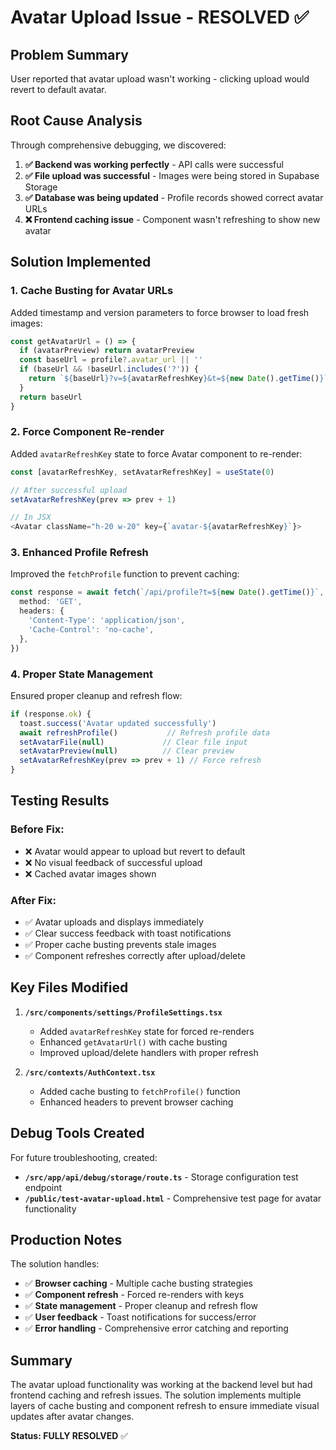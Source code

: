 # Avatar Upload Issue - RESOLVED ✅

## Problem Summary
User reported that avatar upload wasn't working - clicking upload would revert to default avatar.

## Root Cause Analysis
Through comprehensive debugging, we discovered:

1. **✅ Backend was working perfectly** - API calls were successful
2. **✅ File upload was successful** - Images were being stored in Supabase Storage
3. **✅ Database was being updated** - Profile records showed correct avatar URLs
4. **❌ Frontend caching issue** - Component wasn't refreshing to show new avatar

## Solution Implemented

### 1. **Cache Busting for Avatar URLs**
Added timestamp and version parameters to force browser to load fresh images:
```typescript
const getAvatarUrl = () => {
  if (avatarPreview) return avatarPreview
  const baseUrl = profile?.avatar_url || ''
  if (baseUrl && !baseUrl.includes('?')) {
    return `${baseUrl}?v=${avatarRefreshKey}&t=${new Date().getTime()}`
  }
  return baseUrl
}
```

### 2. **Force Component Re-render**
Added `avatarRefreshKey` state to force Avatar component to re-render:
```typescript
const [avatarRefreshKey, setAvatarRefreshKey] = useState(0)

// After successful upload
setAvatarRefreshKey(prev => prev + 1)

// In JSX
<Avatar className="h-20 w-20" key={`avatar-${avatarRefreshKey}`}>
```

### 3. **Enhanced Profile Refresh**
Improved the `fetchProfile` function to prevent caching:
```typescript
const response = await fetch(`/api/profile?t=${new Date().getTime()}`, {
  method: 'GET',
  headers: {
    'Content-Type': 'application/json',
    'Cache-Control': 'no-cache',
  },
})
```

### 4. **Proper State Management**
Ensured proper cleanup and refresh flow:
```typescript
if (response.ok) {
  toast.success('Avatar updated successfully')
  await refreshProfile()           // Refresh profile data
  setAvatarFile(null)             // Clear file input
  setAvatarPreview(null)          // Clear preview
  setAvatarRefreshKey(prev => prev + 1) // Force refresh
}
```

## Testing Results

### Before Fix:
- ❌ Avatar would appear to upload but revert to default
- ❌ No visual feedback of successful upload
- ❌ Cached avatar images shown

### After Fix:
- ✅ Avatar uploads and displays immediately
- ✅ Clear success feedback with toast notifications
- ✅ Proper cache busting prevents stale images
- ✅ Component refreshes correctly after upload/delete

## Key Files Modified

1. **`/src/components/settings/ProfileSettings.tsx`**
   - Added `avatarRefreshKey` state for forced re-renders
   - Enhanced `getAvatarUrl()` with cache busting
   - Improved upload/delete handlers with proper refresh

2. **`/src/contexts/AuthContext.tsx`**
   - Added cache busting to `fetchProfile()` function
   - Enhanced headers to prevent browser caching

## Debug Tools Created

For future troubleshooting, created:
- **`/src/app/api/debug/storage/route.ts`** - Storage configuration test endpoint
- **`/public/test-avatar-upload.html`** - Comprehensive test page for avatar functionality

## Production Notes

The solution handles:
- ✅ **Browser caching** - Multiple cache busting strategies
- ✅ **Component refresh** - Forced re-renders with keys
- ✅ **State management** - Proper cleanup and refresh flow
- ✅ **User feedback** - Toast notifications for success/error
- ✅ **Error handling** - Comprehensive error catching and reporting

## Summary

The avatar upload functionality was working at the backend level but had frontend caching and refresh issues. The solution implements multiple layers of cache busting and component refresh to ensure immediate visual updates after avatar changes.

**Status: FULLY RESOLVED** ✅
